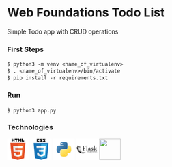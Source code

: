 
# Web Foundations Todo List

Simple Todo app with CRUD operations

### First Steps
```
$ python3 -m venv <name_of_virtualenv>
$ . <name_of_virtualenv>/bin/activate
$ pip install -r requirements.txt
```
### Run
```
$ python3 app.py
```

### Technologies
<img src="https://raw.githubusercontent.com/github/explore/80688e429a7d4ef2fca1e82350fe8e3517d3494d/topics/html/html.png" width="50px" height="50px" />
<img src="https://raw.githubusercontent.com/github/explore/80688e429a7d4ef2fca1e82350fe8e3517d3494d/topics/css/css.png" width="50px" height="50px" />
<img src="https://raw.githubusercontent.com/github/explore/80688e429a7d4ef2fca1e82350fe8e3517d3494d/topics/python/python.png" width="50px" height="50px" />
<img src="https://raw.githubusercontent.com/github/explore/80688e429a7d4ef2fca1e82350fe8e3517d3494d/topics/flask/flask.png" width="50px" height="50px" />
<img src="https://upload.wikimedia.org/wikipedia/commons/thumb/9/97/Sqlite-square-icon.svg/1200px-Sqlite-square-icon.svg.png" width="50px" height="50px" />

